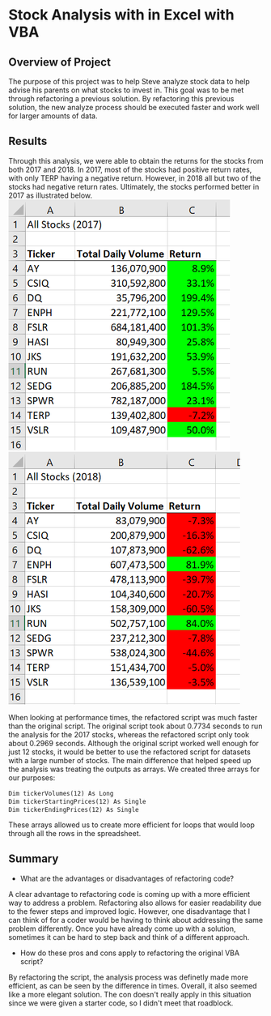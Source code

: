# Stock Analysis with in Excel with VBA

## Overview of Project 

The purpose of this project was to help Steve analyze stock data to help advise his parents on what stocks to invest in. This goal was to be met through refactoring a previous solution. By refactoring this previous solution, the new analyze process should be executed faster and work well for larger amounts of data. 

## Results

Through this analysis, we were able to obtain the returns for the stocks from both 2017 and 2018. In 2017, most of the stocks had positive return rates, with only TERP having a negative return. However, in 2018 all but two of the stocks had negative return rates. Ultimately, the stocks performed better in 2017 as illustrated below. 
![2017 Stocks](https://github.com/naomishields/stock-analysis/blob/main/images/2017%20stocks.png)
![2018 Stocks](https://github.com/naomishields/stock-analysis/blob/main/images/2018%20stocks.png)

When looking at performance times, the refactored script was much faster than the original script. The original script took about 0.7734 seconds to run the analysis for the 2017 stocks, whereas the refactored script only took about 0.2969 seconds. Although the original script worked well enough for just 12 stocks, it would be better to use the refactored script for datasets with a large number of stocks. The main difference that helped speed up the analysis was treating the outputs as arrays. We created three arrays for our purposes:
```
Dim tickerVolumes(12) As Long
Dim tickerStartingPrices(12) As Single
Dim tickerEndingPrices(12) As Single
```
These arrays allowed us to create more efficient for loops that would loop through all the rows in the spreadsheet. 

## Summary
 
- What are the advantages or disadvantages of refactoring code?

A clear advantage to refactoring code is coming up with a more efficient way to address a problem. Refactoring also allows for easier readability due to the fewer steps and improved logic. However, one disadvantage that I can think of for a coder would be having to think about addressing the same problem differently. Once you have already come up with a solution, sometimes it can be hard to step back and think of a different approach.

- How do these pros and cons apply to refactoring the original VBA script?

By refactoring the script, the analysis process was definetly made more efficient, as can be seen by the difference in times. Overall, it also seemed like a more elegant solution. The con doesn't really apply in this situation since we were given a starter code, so I didn't meet that roadblock. 
